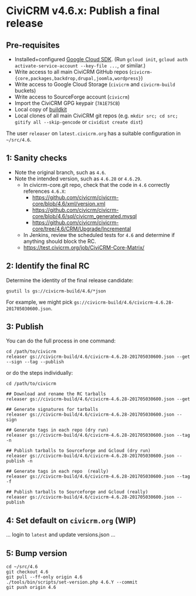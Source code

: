 # CiviCRM v4.6.x: Publish a final release

## Pre-requisites

 * Installed+configured [Google Cloud SDK](https://cloud.google.com/sdk/downloads). (Run `gcloud init`, `gcloud auth activate-service-account --key-file ...`, or similar.)
 * Write access to all main CiviCRM GitHub repos (`civicrm-{core,packages,backdrop,drupal,joomla,wordpress}`)
 * Write access to Google Cloud Storage (`civicrm` and `civicrm-build` buckets)
 * Write access to SourceForge account (`civicrm`)
 * Import the CiviCRM GPG keypair (`7A1E75CB`)
 * Local copy of [buildkit](https://github.com/civicrm/civicrm-buildkit/)
 * Local clones of all main CiviCRM git repos (e.g. `mkdir src; cd src; gitify all --skip-gencode` or `cividist create dist`)

The user `releaser` on `latest.civicrm.org` has a suitable configuration in `~/src/4.6`.

## 1: Sanity checks

 * Note the original branch, such as `4.6`.
 * Note the intended version, such as `4.6.28` or `4.6.29`.
   * In civicrm-core.git repo, check that the code in `4.6` correctly references `4.6.X`:
     * https://github.com/civicrm/civicrm-core/blob/4.6/xml/version.xml
     * https://github.com/civicrm/civicrm-core/blob/4.6/sql/civicrm_generated.mysql
     * https://github.com/civicrm/civicrm-core/tree/4.6/CRM/Upgrade/Incremental
   *  In Jenkins, review the scheduled tests for `4.6` and determine if anything should block the RC.
     * https://test.civicrm.org/job/CiviCRM-Core-Matrix/

## 2: Identify the final RC

Determine the identity of the final release candidate:

```
gsutil ls gs://civicrm-build/4.6/*json
```

For example, we might pick `gs://civicrm-build/4.6/civicrm-4.6.28-201705030600.json`.

## 3: Publish

You can do the full process in one command:

```
cd /path/to/civicrm
releaser gs://civicrm-build/4.6/civicrm-4.6.28-201705030600.json --get --sign --tag --publish
```

or do the steps individually:

```
cd /path/to/civicrm

## Download and rename the RC tarballs
releaser gs://civicrm-build/4.6/civicrm-4.6.28-201705030600.json --get

## Generate signatures for tarballs
releaser gs://civicrm-build/4.6/civicrm-4.6.28-201705030600.json --sign

## Generate tags in each repo (dry run)
releaser gs://civicrm-build/4.6/civicrm-4.6.28-201705030600.json --tag -n

## Publish tarballs to Sourceforge and Gcloud (dry run)
releaser gs://civicrm-build/4.6/civicrm-4.6.28-201705030600.json --publish -n

## Generate tags in each repo  (really)
releaser gs://civicrm-build/4.6/civicrm-4.6.28-201705030600.json --tag -f

## Publish tarballs to Sourceforge and Gcloud (really)
releaser gs://civicrm-build/4.6/civicrm-4.6.28-201705030600.json --publish
```

## 4: Set default on `civicrm.org` (WIP)

... login to `latest` and update versions.json ...

## 5: Bump version

```
cd ~/src/4.6
git checkout 4.6
git pull --ff-only origin 4.6
./tools/bin/scripts/set-version.php 4.6.Y --commit
git push origin 4.6
```
